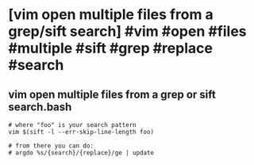 # [vim open multiple files from a grep/sift search] #vim #open #files #multiple #sift #grep #replace #search

## vim open multiple files from a grep or sift search.bash

```shell
# where "foo" is your search pattern
vim $(sift -l --err-skip-line-length foo)

# from there you can do:
# argdo %s/{search}/{replace}/ge | update
```

